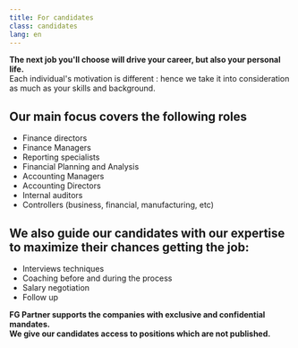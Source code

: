 ```yaml
---
title: For candidates
class: candidates
lang: en
---
```

**The next job you'll choose will drive your career, but also your personal life.**<br/>
Each individual's motivation is different : hence we take it into consideration as much as your skills and background.

## Our main focus covers the following roles

- Finance directors
- Finance Managers
- Reporting specialists
- Financial Planning and Analysis
- Accounting Managers
- Accounting Directors
- Internal auditors
- Controllers (business, financial, manufacturing, etc)


## We also guide our candidates with our expertise to maximize their chances getting the job:

- Interviews techniques
- Coaching before and during the process
- Salary negotiation
- Follow up

**FG Partner supports the companies with exclusive and confidential mandates.**<br/>
**We give our candidates access to positions which are not published.**
